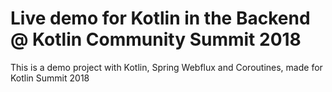# Live demo for Kotlin in the Backend @ Kotlin Community Summit 2018
This is a demo project with Kotlin, Spring Webflux and Coroutines, made for Kotlin Summit 2018
